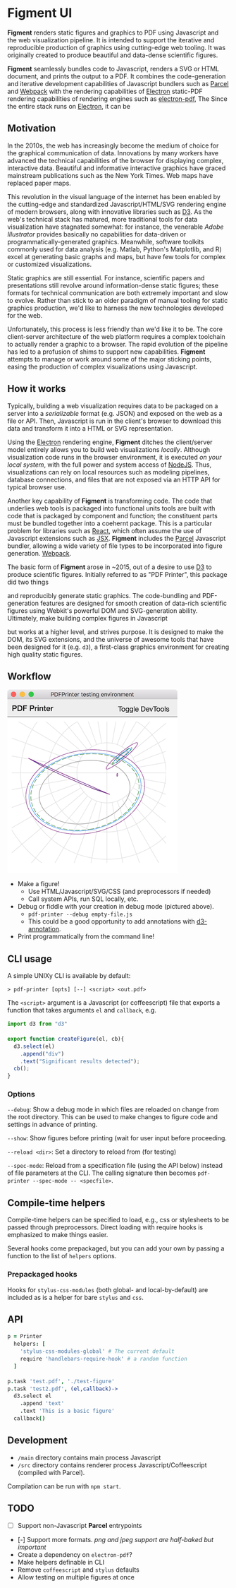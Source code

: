 # Figment UI

**Figment** renders static figures and graphics to PDF
using Javascript and the web
visualization pipeline.
It is intended to support the iterative and reproducible production of graphics using cutting-edge web tooling.
It was originally created to produce beautiful and
data-dense scientific figures.

**Figment** seamlessly bundles code to Javascript,
renders a SVG or HTML document, and prints the output to a PDF. It combines the code-generation and
iterative development capabilities of Javascript bundlers such as
[Parcel](https://parceljs.org) and
[Webpack](https://webpack.js.org) with the
rendering capabilities of [Electron](https://electronjs.org) static-PDF rendering  capabilities
of  rendering engines such as
[electron-pdf](https://github.com/fraserxu/electron-pdf),
The Since the entire stack
runs on [Electron](https://electronjs.org), it can be


## Motivation

In the 2010s, the web has increasingly become the medium
of choice for the graphical communication of data.
Innovations by many workers have advanced the technical capabilities
of the browser for displaying complex, interactive data. Beautiful
and informative
interactive graphics have graced mainstream publications
such as the New York Times. Web maps have replaced paper maps.

This revolution in the visual language of the internet has been
enabled by the cutting-edge and standardized Javascript/HTML/SVG
rendering engine of modern browsers, along with innovative libraries
such as [D3](https://d3js.org).
As the web's technical stack has matured,
more traditional tools for data visualization
have stagnated somewhat: for instance, the venerable
*Adobe Illustrator* provides basically no capabilities for
data-driven or programmatically-generated graphics. Meanwhile,
software toolkits commonly used for data analysis (e.g.
Matlab, Python's Matplotlib, and R) excel at generating basic
graphs and maps, but have few tools for complex or customized
visualizations.

Static graphics are still essential.
For instance, scientific papers and presentations still revolve
around information-dense static figures; these formats for technical
communication are both extremely important and slow to evolve.
Rather than stick to an older paradigm of manual tooling for static
graphics production, we'd like to harness the new technologies
developed for the web.

Unfortunately, this process is less friendly than we'd like it to be. The core client-server architecture of the web platform
requires a complex toolchain to actually render a graphic to a browser.
The rapid evolution of the pipeline has led to a profusion of shims
to support new capabilities.
**Figment** attempts to manage or work around some of the major
sticking points, easing the production of complex visualizations
using Javascript.

## How it works

Typically, building a web visualization requires data to be
packaged on a server into a *serializable* format (e.g. JSON)
and exposed on the web as a file or API. Then, Javascript is run in
the client's browser to download this data and transform it into a
HTML or SVG representation.

Using the [Electron](https://electronjs.org) rendering engine, **Figment** ditches the client/server model entirely allows you to build web visualizations *locally*.
Although visualization code runs in the browser environment, it is
executed *on your local system*, with the full power and system access of [NodeJS](https://nodejs.org).
Thus, visualizations can rely on local resources
such as modeling pipelines, database connections, and files that are not exposed via an HTTP API for typical browser use.

Another key capability of **Figment** is transforming code. The code
that underlies web tools is packaged into functional units tools are built with code that is packaged by component and function; the constituent parts must be bundled together into a
coehernt package. This is a particular problem for libraries such
as [React](https://reactjs.org), which often assume the use of Javascript extensions such as [JSX](https://facebook.github.io/jsx/).
**Figment** includes the [Parcel](https://parceljs.org) Javascript bundler, allowing a wide variety of file types to be incorporated
into figure generation.
[Webpack](https://webpack.js.org).


The basic form of **Figment** arose in ~2015, out of a desire to use [D3](https://d3js.org) to produce scientific figures. Initially referred to as "PDF Printer", this package did two things




and reproducibly generate static graphics. The code-bundling and PDF-generation
features are designed for smooth creation of data-rich scientific figures
using Webkit's powerful DOM and SVG-generation ability.
Ultimately, make building complex figures in Javascript


but works at a higher level, and strives purpose.
It is designed to make the
DOM, its SVG extensions, and the universe of awesome
tools that have been designed for it (e.g. `d3`),
a first-class graphics environment for creating high
quality static figures.

## Workflow

![PDF Printer debug mode](pdf-printer-debug-mode.png)

- Make a figure!
  - Use HTML/Javascript/SVG/CSS (and preprocessors if needed)
  - Call system APIs, run SQL locally, etc.
- Debug or fiddle with your creation in debug mode
  (pictured above).
  - `pdf-printer --debug empty-file.js`
  - This could be a good opportunity to
    add annotations with [d3-annotation](https://github.com/susielu/d3-annotation).
- Print programmatically from the command line!

## CLI usage

A simple UNIXy CLI is available by default:

```
> pdf-printer [opts] [--] <script> <out.pdf>
```

The `<script>` argument is a Javascript (or coffeescript)
file that exports a function
that takes arguments `el` and `callback`, e.g.

```js
import d3 from "d3"

export function createFigure(el, cb){
  d3.select(el)
    .append("div")
    .text("Significant results detected");
  cb();
}
```

### Options

`--debug`: Show a debug mode in which files are reloaded
on change from the root directory. This can be used to
make changes to figure code and settings in advance of printing.

`--show`: Show figures before printing (wait for user input
before proceeding.

`--reload <dir>`: Set a directory to reload from (for testing)

`--spec-mode`: Reload from a specification file (using the
API below) instead of file parameters at the CLI. The
calling signature then becomes `pdf-printer --spec-mode -- <specfile>`.

## Compile-time helpers

Compile-time helpers can be specified to load, e.g., css
or stylesheets to be passed through preprocessors. Direct
loading with require hooks is emphasized to make things
easier.

Several hooks come prepackaged, but you can add your own
by passing a function to the list of `helpers` options.

### Prepackaged hooks

Hooks for `stylus-css-modules` (both global- and local-by-default)
are included as is a helper for bare `stylus` and `css`.

## API

```coffeescript
p = Printer
  helpers: [
    'stylus-css-modules-global' # The current default
    require 'handlebars-require-hook' # a random function
  ]

p.task 'test.pdf', './test-figure'
p.task 'test2.pdf', (el,callback)->
  d3.select el
    .append 'text'
    .text 'This is a basic figure'
  callback()
```

## Development

- `/main` directory contains main process Javascript
- `/src` directory contains renderer process Javascript/Coffeescript
  (compiled with Parcel).

Compilation can be run with `npm start`.

## TODO

- [ ] Support non-Javascript **Parcel** entrypoints
- [-] Support more formats. *png and jpeg support are half-baked but important*
- Create a dependency on `electron-pdf`?
- Make helpers definable in CLI
- Remove `coffeescript` and `stylus` defaults
- Allow testing on multiple figures at once
